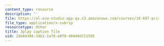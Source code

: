 ```yaml
---
content_type: resource
description: ''
file: https://ol-ocw-studio-app-qa.s3.amazonaws.com/courses/16-687-private-pilot-ground-school-january-iap-2019/2de8438634b21a70e0f948449d721595_n068fel-W9I.srt
file_type: application/x-subrip
resourcetype: Other
title: 3play caption file
uid: 2de84386-34b2-1a70-e0f9-48449d721595
---
```

